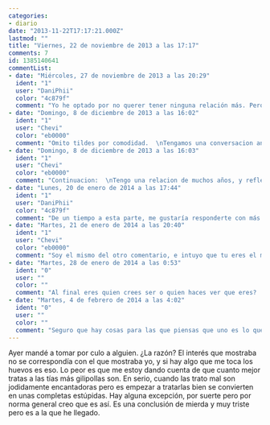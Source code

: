 ```yaml
---
categories:
- diario
date: "2013-11-22T17:17:21.000Z"
lastmod: ""
title: "Viernes, 22 de noviembre de 2013 a las 17:17"
comments: 7
id: 1385140641
commentList:
- date: "Miércoles, 27 de noviembre de 2013 a las 20:29"
  ident: "1"
  user: "DaniPhii"
  color: "4c879f"
  comment: "Yo he optado por no querer tener ninguna relación más. Pero el motivo real no es este, sino otro muy distinto. He estado obligándome a tener relaciones para parecer una persona con inquietudes normales. Pero no, estoy hasta los cojones de fingir ser alguien que no soy. No quiero tener una relación. Que el mundo se conforme con que tolere tener familia y amigos, porque eso es dar muchísimo de sí para alguien como yo."
- date: "Domingo, 8 de diciembre de 2013 a las 16:02"
  ident: "1"
  user: "Chevi"
  color: "eb0000"
  comment: "Omito tildes por comodidad.  \nTengamos una conversacion anonima (hablo al primer comentarista), me gustaria preguntarte cosas y discutir otras.  \n¿Por que consideras que es dar muchisimo de si, para alguien como tu?  \n  \nDa la impresion de que con los años has ido convenciendote de que el resto de la gente no es como tu, lo cual en muchos casos seguramente sea verdad. Pero creo que has llegado al punto de que es una necesidad personal que sea asi.  \n  \nY si hay gente como tu, pero con una componente social mas grande, que no solo fingen tener inquietudes normales para encajar si no que disfruta enormemente haciendo pensar a los demas que son como ellos?  \nImaginate vivir siendo el actor perfecto. Todas las emociones perfectamente calculadas, las frases preparadas, debilidades, inseguridades, nervios... Todo siempre perfecto, hasta el punto de poder hacer cualquier engaño, y cada año siendo mejor.  \nMi mayor placer es ser interiormente (por lo que me parece) como tu, pero exteriormente como los demas. La gente no se da cuenta, y yo disfruto mas que nadie sintiendo que estoy por encima de sus problemas y preocupaciones. Yo no tengo los problemas que tiene la gente, aunque lo piensen asi."
- date: "Domingo, 8 de diciembre de 2013 a las 16:03"
  ident: "1"
  user: "Chevi"
  color: "eb0000"
  comment: "Continuacion:  \nTengo una relacion de muchos años, y reflexiono mucho sobre ese tema porque es una fuente constante de ideas. Es fascinante desde todos los puntos de vista, y me gusta reflexionar sobre mis impresiones, sentimientos y demas. Me resulta interesante sobre todo como reacciona mi mente a situaciones, intento ver si comparto sentimientos con la otra persona.  \nCon los años he visto que usamos las mismas palabras pero significan cosas diferentes, y creo que esa es la clave de todo para poder  estar con personas de \"esa otra\" mentalidad. Si hablasemos en conceptos matematicos la clave seria que utilizamos los mismos simbolos, operadores y objetos, pero con espacios ligeramente diferentes. Le doy un significado personal a las palabras que utilizo, porque la clave siempre esta en las palabras. Y de esa manera no me cuesta seguir con ello, de hecho lo aprecio.  \n  \nEs bonito tener ocupaciones como la gente normal, el hecho de hacerlo con esta persona me facilita verlas con sus ojos (tanto como me es posible) y comprendo cosas que antes me eran imposibles. Otras me siguen resultando imposibles, y eso no cambiara."
- date: "Lunes, 20 de enero de 2014 a las 17:44"
  ident: "1"
  user: "DaniPhii"
  color: "4c879f"
  comment: "De un tiempo a esta parte, me gustaría responderte con más tiempo del que estoy dispuesto a emplear en este momento. Quizá lo haga, no lo descarto.  \n  \nEn el momento que escribí mi comentario (el pasado 27 de noviembre) fue un momento en el que mi deseo era estar solo, sin nadie alrededor con quien hablar o socializar de ninguna de las maneras. Hoy, la cosa ha cambiado, pues vuelvo a aceptar que es inevitable para mí ser un ser humano y vuelvo a aprovecharme de las herramientas de las que dispongo para ser el que yo quiera cuando, donde y con quien yo quiera. Todo calculado y a veces hasta improvisado partiendo del gran bagaje que llevo ya adquirido, lo cual no implica ningún tipo de automatismo (lo cual podría hacerte pensar que me hará parecer menos natural en ocasiones, pero por experiencia propia puedo decir que no, al contrario, ya que al haber aprendido a hacer que mis reacciones parezcan espontáneas, he adquirido más naturalidad y por tanto un enmascaramiento más sutil).  \n  \nNo me he convencido de que la gente no sea como yo. Es algo que he comprobado empíricamente una y otra vez en mi entorno, el cual hoy no es muy ampliable dadas mis circunstancias. Y para colmo, los momentos en los que lo amplié en el pasado, me vi obligado a inferir la misma conclusión.  \n  \n¿Necesitar que los demás sean como yo? No, exactamente. Realmente la necesidad nace de una de las máscaras más adictivas que uno como nosotros tiende a ponerse para con el resto de mortales: la compañía. Desprender para los demás que te sientes acompañado puede convertirse en una zancadilla propia y sacar al que de verdad llevamos dentro. Actuar no quiere decir ser otro que no somos. Actuar implica creer en quien somos en cada momento, seamos uno u otro. Creer que el personaje o rol que interpretamos es real es lo que nos hace más naturales y así conseguimos no levantar sospechas.  \n  \nEs difícil no convertirse ni por un solo momento en quien creemos ser. Hoy puedo decir que he vuelto a alejarme de esa necesidad."
- date: "Martes, 21 de enero de 2014 a las 20:40"
  ident: "1"
  user: "Chevi"
  color: "eb0000"
  comment: "Soy el mismo del otro comentario, e intuyo que tu eres el mismo al que respondí en el otro comentario.  \n  \nTienes razón, en todo. Tengo que hacer cambios en mi vida. Escribe más.  \n  \nCreo que voy a entrar en una fase en la que necesito tiempo sólo. Y si mi vida sigue por donde va recibiré esa oportunidad sin tener que hacer nada por ello."
- date: "Martes, 28 de enero de 2014 a las 0:53"
  ident: "0"
  user: ""
  color: ""
  comment: "Al final eres quien crees ser o quien haces ver que eres?   \nHabría mucho que escribir pero hoy no hay mucho tiempo, mi conclusión es, acabas siendo quien quieres hacer ver que eres... porque al final esos son los hechos, pese a que las palabras sean que en realidad no eres así... xD"
- date: "Martes, 4 de febrero de 2014 a las 4:02"
  ident: "0"
  user: ""
  color: ""
  comment: "Seguro que hay cosas para las que piensas que uno es lo que hace y para otras cosas piensas que uno es lo que no hace. xD"
---
```


Ayer mandé a tomar por culo a alguien. ¿La razón? El interés que mostraba no se correspondía con el que mostraba yo, y si hay algo que me toca los huevos es eso. Lo peor es que me estoy dando cuenta de que cuanto mejor tratas a las tías más gilipollas son. En serio, cuando las trato mal son jodidamente encantadoras pero es empezar a tratarlas bien se convierten en unas completas estúpidas. Hay alguna excepción, por suerte pero por norma general creo que es así. Es una conclusión de mierda y muy triste pero es a la que he llegado.